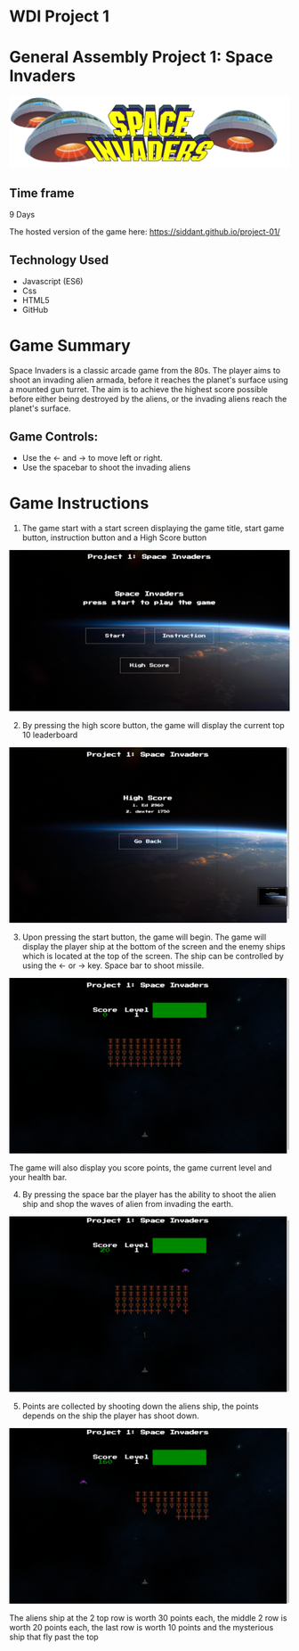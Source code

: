 # WDI Project 1
# General Assembly Project 1: Space Invaders

![Image of Logo](assets/readme/space-invaders-logo.png)


## Time frame
9 Days

The hosted version of the game here: https://siddant.github.io/project-01/

## Technology Used
* Javascript (ES6)
* Css
* HTML5
* GitHub

# Game Summary

Space Invaders is a classic arcade game from the 80s. The player aims to shoot an invading alien armada, before it reaches the planet's surface using a mounted gun turret. The aim is to achieve the highest score possible before either being destroyed by the aliens, or the invading aliens reach the planet's surface.


## Game Controls:
* Use the ← and → to move left or right.
* Use the spacebar to shoot the invading aliens

# Game Instructions
1. The game start with  a start screen displaying the game title, start game button, instruction button and a High Score button

![Screenshot](assets/readme/home-screen.png)

2. By pressing the high score button, the game will display the current top 10 leaderboard

![Screenshot](assets/readme/high-score.png)

3. Upon pressing the start button, the game will begin. The game will display the player ship at the bottom of the screen and the enemy ships which is located at the top of the screen. The ship can be controlled by using the ← or → key. Space bar to shoot missile.

![Screenshot](assets/readme/game.png)

The game will also display you score points, the game current level and your health bar.


4. By pressing the space bar the player has the ability to shoot the alien ship and shop the waves of alien from invading the earth.

![Screenshot](assets/readme/missle-fire.png)


5. Points are collected by shooting down the aliens ship, the points depends on the ship the player has shoot down.

![Screenshot](assets/readme/points.png)

The aliens ship at the 2 top row is worth 30 points each, the middle 2 row is worth 20 points each, the last row is worth 10 points and the mysterious ship that fly past the top
